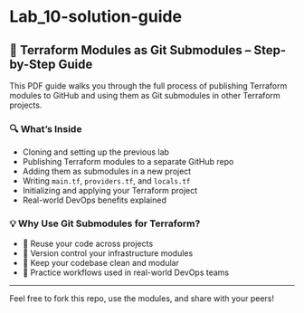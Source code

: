 # Lab_10-solution-guide
## 📘 Terraform Modules as Git Submodules – Step-by-Step Guide

This PDF guide walks you through the full process of publishing Terraform modules to GitHub and using them as Git submodules in other Terraform projects.


### 🔍 What’s Inside
- Cloning and setting up the previous lab
- Publishing Terraform modules to a separate GitHub repo
- Adding them as submodules in a new project
- Writing `main.tf`, `providers.tf`, and `locals.tf`
- Initializing and applying your Terraform project
- Real-world DevOps benefits explained

### 💡 Why Use Git Submodules for Terraform?
- 🚀 Reuse your code across projects
- 🔐 Version control your infrastructure modules
- 🧼 Keep your codebase clean and modular
- 🧠 Practice workflows used in real-world DevOps teams

---

Feel free to fork this repo, use the modules, and share with your peers!
